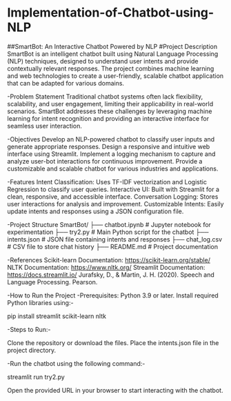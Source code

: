 # Implementation-of-Chatbot-using-NLP
##SmartBot: An Interactive Chatbot Powered by NLP
#Project Description
SmartBot is an intelligent chatbot built using Natural Language Processing (NLP) techniques, designed to understand user intents and provide contextually relevant responses. The project combines machine learning and web technologies to create a user-friendly, scalable chatbot application that can be adapted for various domains.

-Problem Statement
Traditional chatbot systems often lack flexibility, scalability, and user engagement, limiting their applicability in real-world scenarios. SmartBot addresses these challenges by leveraging machine learning for intent recognition and providing an interactive interface for seamless user interaction.

-Objectives
Develop an NLP-powered chatbot to classify user inputs and generate appropriate responses.
Design a responsive and intuitive web interface using Streamlit.
Implement a logging mechanism to capture and analyze user-bot interactions for continuous improvement.
Provide a customizable and scalable chatbot for various industries and applications.

-Features
Intent Classification: Uses TF-IDF vectorization and Logistic Regression to classify user queries.
Interactive UI: Built with Streamlit for a clean, responsive, and accessible interface.
Conversation Logging: Stores user interactions for analysis and improvement.
Customizable Intents: Easily update intents and responses using a JSON configuration file.

-Project Structure
SmartBot/
├── chatbot.ipynb           # Jupyter notebook for experimentation
├── try2.py                 # Main Python script for the chatbot
├── intents.json            # JSON file containing intents and responses
├── chat_log.csv            # CSV file to store chat history
├── README.md               # Project documentation

-References
Scikit-learn Documentation: https://scikit-learn.org/stable/
NLTK Documentation: https://www.nltk.org/
Streamlit Documentation: https://docs.streamlit.io/
Jurafsky, D., & Martin, J. H. (2020). Speech and Language Processing. Pearson.

-How to Run the Project
-Prerequisites:
Python 3.9 or later.
Install required Python libraries using:-

pip install streamlit scikit-learn nltk

-Steps to Run:-

Clone the repository or download the files.
Place the intents.json file in the project directory.

-Run the chatbot using the following command:-

streamlit run try2.py

Open the provided URL in your browser to start interacting with the chatbot.
